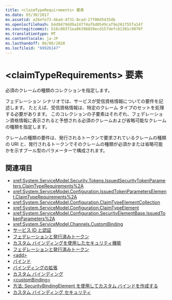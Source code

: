 ```yaml
---
title: <claimTypeRequirements> 要素
ms.date: 03/30/2017
ms.assetid: a26efe73-4bad-4731-8cad-27f00d54354b
ms.openlocfilehash: b4d8479dd9a24774afbd0549caf9e261f55fa147
ms.sourcegitcommit: b16c00371ea06398859ecd157defc81301c9070f
ms.translationtype: MT
ms.contentlocale: ja-JP
ms.lasthandoff: 06/06/2020
ms.locfileid: "69926147"
---
```

# <a name="claimtyperequirements-element"></a>\<claimTypeRequirements> 要素
必須のクレームの種類のコレクションを指定します。  
  
 フェデレーション シナリオでは、サービスが受信資格情報についての要件を記述します。 たとえば、受信資格情報は、特定のクレーム タイプのセットを処理する必要があります。 このコレクションの子要素はそれぞれ、フェデレーション資格情報に表示されると予想される必須のクレームおよび省略可能なクレームの種類を指定します。  
  
 クレームの種類の要件は、発行されるトークンで要求されているクレームの種類の URI と、発行されるトークンでそのクレームの種類が必須かまたは省略可能かを示すブール型のパラメーターで構成されます。  
  
## <a name="see-also"></a>関連項目

- <xref:System.ServiceModel.Security.Tokens.IssuedSecurityTokenParameters.ClaimTypeRequirements%2A>
- <xref:System.ServiceModel.Configuration.IssuedTokenParametersElement.ClaimTypeRequirements%2A>
- <xref:System.ServiceModel.Configuration.ClaimTypeElementCollection>
- <xref:System.ServiceModel.Configuration.ClaimTypeElement>
- <xref:System.ServiceModel.Configuration.SecurityElementBase.IssuedTokenParameters%2A>
- <xref:System.ServiceModel.Channels.CustomBinding>
- [サービス ID と認証](../../../wcf/feature-details/service-identity-and-authentication.md)
- [フェデレーションと発行済みトークン](../../../wcf/feature-details/federation-and-issued-tokens.md)
- [カスタム バインディングを使用したセキュリティ機能](../../../wcf/feature-details/security-capabilities-with-custom-bindings.md)
- [フェデレーションと発行済みトークン](../../../wcf/feature-details/federation-and-issued-tokens.md)
- [\<add>](add-of-claimtyperequirements.md)
- [バインド](../../../wcf/bindings.md)
- [バインディングの拡張](../../../wcf/extending/extending-bindings.md)
- [カスタム バインディング](../../../wcf/extending/custom-bindings.md)
- [\<customBinding>](custombinding.md)
- [方法: SecurityBindingElement を使用してカスタム バインドを作成する](../../../wcf/feature-details/how-to-create-a-custom-binding-using-the-securitybindingelement.md)
- [カスタム バインディング セキュリティ](../../../wcf/samples/custom-binding-security.md)
